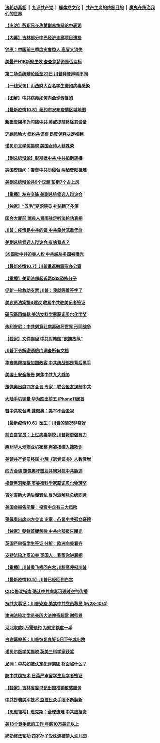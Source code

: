 ####  [法轮功真相](../../../../basic/blob/master/README.md?t=10091202) &nbsp;|&nbsp; [九评共产党](../../../../9ping.md/blob/master/README.md?t=10091202) &nbsp;|&nbsp; [解体党文化](../../../../jtdwh.md/blob/master/README.md?t=10091202)  &nbsp;|&nbsp; [共产主义的终极目的](../../../../gczydzjmd.md/blob/master/README.md?t=10091202) &nbsp;|&nbsp; [魔鬼在统治我们的世界](../../../../mgztzwmdsj.md/blob/master/README.md?t=10091202) 

#### [【专访】彭斯兄长称赞副总统辩论中表现](../pages/nf4514/n12463386.md?t=10091202) 

#### [【内幕】吉林部分中巴经济走廊项目遭挫](../pages/nf4514/n12455382.md?t=10091202) 

#### [钟原：中国前三季度灾害惊人 高层又消失](../pages/nf4514/n12462916.md?t=10091202) 

#### [美最严H1B新规生效 查查您薪资是否达标](../pages/nf4514/n12462993.md?t=10091202) 

#### [第二场总统辩论延至22日 川普拜登声明不同](../pages/nf4514/n12462823.md?t=10091202) 

#### [【一线采访】山西财大百名学生诺如病毒感染](../pages/nf4514/n12462774.md?t=10091202) 

#### [【图解】中共病毒如何向全球传播的](../pages/nf4514/n12460684.md?t=10091202) 

#### [【最新疫情10.8】纽约市发布疫情区域地图](../pages/nf4514/n12460570.md?t=10091202) 

#### [新报告揭华为勾结中共 英或提前移除其设备](../pages/nf4514/n12462370.md?t=10091202) 

#### [逃跑风险大 纽约共谍案 昂旺保释决定推翻](../pages/nf4514/n12461014.md?t=10091202) 

#### [诺贝尔文学奖揭晓 美国女诗人获殊荣](../pages/nf4514/n12461843.md?t=10091202) 

#### [【副总统辩论】彭斯批中共 中共掐断转播](../pages/nf4514/n12461761.md?t=10091202) 

#### [美国安顾问：警告中共勿侵台 两栖登陆极难](../pages/nf4514/n12461559.md?t=10091202) 

#### [美副总统辩论共9个议题 彭斯7个占上风](../pages/nf4514/n12461098.md?t=10091202) 

#### [【重播】左右交锋 美副总统候选人辩论会](../pages/nf4514/n12455352.md?t=10091202) 

#### [【独家】“五毛”变网评员 补贴翻了多倍](../pages/nf4514/n12449829.md?t=10091202) 

#### [国会大厦前 瑞典人冒雨驻足听法轮功真相](../pages/nf4514/n12460308.md?t=10091202) 

#### [川普：疫情是中共的错 中共将付沉重代价](../pages/nf4514/n12460441.md?t=10091202) 

#### [美副总统候选人辩论会 有啥看点？](../pages/nf4514/n12460283.md?t=10091202) 

#### [39国批中共迫害人权 中共威胁多国被曝光](../pages/nf4514/n12459899.md?t=10091202) 

#### [【最新疫情10.7】川普重返椭圆形办公室](../pages/nf4514/n12458257.md?t=10091202) 

#### [【重播】美司法部起诉两ISIS恐怖分子](../pages/nf4514/n12457670.md?t=10091202) 

#### [促新一轮救助支票 川普：我就等着签字了](../pages/nf4514/n12459804.md?t=10091202) 

#### [美议员法案提4建议 收紧中共驻美记者签证](../pages/nf4514/n12459985.md?t=10091202) 

#### [研究基因编辑 美法女科学家获诺贝尔化学奖](../pages/nf4514/n12459361.md?t=10091202) 

#### [朱利安尼：中共刻意让病毒破坏世界 形同战争](../pages/nf4514/n12459141.md?t=10091202) 

#### [【独家】文件揭秘 中共对韩国“欲擒故纵”](../pages/nf4514/n12445579.md?t=10091202) 

#### [川普下令解密通俄门调查所有文档](../pages/nf4514/n12458576.md?t=10091202) 

#### [华裔黑帮拉拢加国政客 中共统战部是背后黑手](../pages/nf4514/n12457953.md?t=10091202) 

#### [美国土安全报告 聚焦中共九大威胁](../pages/nf4514/n12458226.md?t=10091202) 

#### [蓬佩奥出席四方会谈 专家：联合盟友遏制中共](../pages/nf4514/n12457917.md?t=10091202) 

#### [大陆手机销量 华为跌出前五 iPhone11居首](../pages/nf4514/n12457694.md?t=10091202) 

#### [若中共攻台湾 蓬佩奥：美军不会坐视](../pages/nf4514/n12457864.md?t=10091202) 

#### [【最新疫情10.6】医生：川普的情况非常好](../pages/nf4514/n12455988.md?t=10091202) 

#### [前白宫官员：上过病毒学校 川普将更强有力](../pages/nf4514/n12457134.md?t=10091202) 

#### [麻州华人涉商业机密案 再被指控入籍欺诈](../pages/nf4514/n12455683.md?t=10091202) 

#### [美禁共产党员移民 办理《退党证书》人数激增](../pages/nf4514/n12456276.md?t=10091202) 

#### [四方会谈 蓬佩奥吁盟友共同对抗中共胁迫](../pages/nf4514/n12457197.md?t=10091202) 

#### [探索黑洞秘密 英美德科学家获诺贝尔物理奖](../pages/nf4514/n12457077.md?t=10091202) 

#### [吉尔吉斯大选后爆骚乱 反对派解除总统职务](../pages/nf4514/n12456637.md?t=10091202) 

#### [美国会报告示警：投资中企有三大风险](../pages/nf4514/n12456550.md?t=10091202) 

#### [蓬佩奥出席四方会谈 专家：凸显中共孤立窘境](../pages/nf4514/n12456269.md?t=10091202) 

#### [【独家】朝鲜首爆氢弹 中共内部报告曝光](../pages/nf4514/n12446632.md?t=10091202) 

#### [英国严审留学生签证 分析：欧洲向美看齐](../pages/nf4514/n12455636.md?t=10091202) 

#### [支持法轮功反迫害 英国人：我帮你讲真相](../pages/nf4514/n12453000.md?t=10091202) 

#### [【重播】川普乘飞机回白宫 川粉高呼挺川普](../pages/nf4514/n12454834.md?t=10091202) 

#### [【最新疫情10.5】川普已经回到白宫](../pages/nf4514/n12450596.md?t=10091202) 

#### [CDC修改指南 确认中共病毒可通过空气传播](../pages/nf4514/n12455436.md?t=10091202) 

#### [抗共大事记：川普染疫 美禁中共党员移民 (9/28-10/4)](../pages/nf4514/n12452568.md?t=10091202) 

#### [澳洲法轮功学员亲历大法神奇超常 谢师恩](../pages/nf4514/n12455310.md?t=10091202) 

#### [河北取款5万需预约 为规定额度一半](../pages/nf4514/n12454915.md?t=10091202) 

#### [白宫幕僚长：川普恢复良好 5日下午或出院](../pages/nf4514/n12454851.md?t=10091202) 

#### [诺贝尔医学奖揭晓 英美三科学家获奖](../pages/nf4514/n12454305.md?t=10091202) 

#### [龙驹：中共如被认定犯罪集团 将面临什么？](../pages/nf4514/n12452900.md?t=10091202) 

#### [防中共窃技术 日英严审留学生及学者签证](../pages/nf4514/n12453942.md?t=10091202) 

#### [【独家】吉林省委书记出国推销敏感服务](../pages/nf4514/n12448868.md?t=10091202) 

#### [中共抄袭美军技术 监控民众手段不断翻新](../pages/nf4514/n12379473.md?t=10091202) 

#### [【思想领袖】班克斯：全球遭难 中共应担责](../pages/nf4514/n12375753.md?t=10091202) 

#### [美13个竞争低的工作 年薪10万美元以上](../pages/nf4514/n12418529.md?t=10091202) 

#### [奶奶修法轮功 四岁孙子受株连被禁入幼儿园](../pages/nf4514/n12452053.md?t=10091202) 

